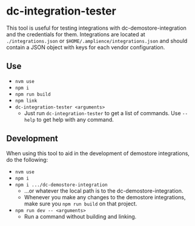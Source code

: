 # dc-integration-tester

This tool is useful for testing integrations with dc-demostore-integration and the credentials for them. Integrations are located at `./integrations.json` or `$HOME/.amplience/integrations.json` and should contain a JSON object with keys for each vendor configuration.

## Use
- `nvm use`
- `npm i`
- `npm run build`
- `npm link`
- `dc-integration-tester <arguments>`
  - Just run `dc-integration-tester` to get a list of commands. Use `--help` to get help with any command.

## Development

When using this tool to aid in the development of demostore integrations, do the following:

- `nvm use`
- `npm i`
- `npm i .../dc-demostore-integration`
  - ...or whatever the local path is to the dc-demostore-integration.
  - Whenever you make any changes to the demostore integrations, make sure you `npm run build` on that project.
- `npm run dev -- <arguments>`
  - Run a command without building and linking.